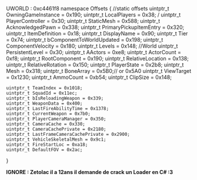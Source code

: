 
UWORLD : 0xc4461f8
namespace Offsets
{
	//static offsets
	uintptr_t OwningGameInstance = 0x190; 
	uintptr_t LocalPlayers = 0x38; /
	uintptr_t PlayerController = 0x30; 
	uintptr_t StaticMesh = 0x588; 
	uintptr_t AcknowledgedPawn = 0x338;
	uintptr_t PrimaryPickupItemEntry = 0x320;
	uintptr_t ItemDefinition = 0x18;
	uintptr_t DisplayName = 0x90; 
	uintptr_t Tier = 0x74; 
	uintptr_t bComponentToWorldUpdated = 0x198; 
	uintptr_t ComponentVelocity = 0x180; 
	uintptr_t Levels = 0x148; //World
	uintptr_t PersistentLevel = 0x30;
	uintptr_t AActors = 0xe8; 
	uintptr_t ActorCount = 0xf8; 
	uintptr_t RootComponent = 0x190;
	uintptr_t RelativeLocation = 0x138; 
	uintptr_t RelativeRotation = 0x150; 
	uintptr_t PlayerState = 0x2b8; 
	uintptr_t Mesh = 0x318;
  uintptr_t BoneArray = 0x5B0;// or 0x5A0
	uintptr_t ViewTarget = 0x1230; 
	uintptr_t AmmoCount = 0xb54;
	uintptr_t ClipSize = 0x148; 

	uintptr_t TeamIndex = 0x1018; 
	uintptr_t SquadId = 0x11ec;
	uintptr_t bIsReloadingWeapon = 0x339;
	uintptr_t WeaponData = 0x400;
	uintptr_t LastFireAbilityTime = 0x1378;
	uintptr_t CurrentWeapon = 0x7b0;
	uintptr_t PlayerCameraManager = 0x350;
	uintptr_t CameraCache = 0x330;
	uintptr_t CameraCachePrivate = 0x2180;
	uintptr_t LastFrameCameraCachePrivate = 0x2900;
	uintptr_t VehicleSkeletalMesh = 0x9c1;
	uintptr_t FireStartLoc = 0xa18;
	uintptr_t DefaultFOV = 0x2ac;

	
}

**IGNORE : Zetolac il a 12ans il demande de crack un Loader en C# :3**
